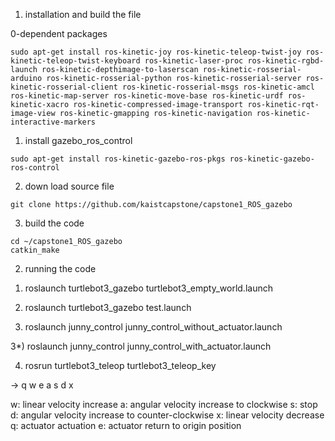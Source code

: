 1. installation and build the file

  0-dependent packages
```
sudo apt-get install ros-kinetic-joy ros-kinetic-teleop-twist-joy ros-kinetic-teleop-twist-keyboard ros-kinetic-laser-proc ros-kinetic-rgbd-launch ros-kinetic-depthimage-to-laserscan ros-kinetic-rosserial-arduino ros-kinetic-rosserial-python ros-kinetic-rosserial-server ros-kinetic-rosserial-client ros-kinetic-rosserial-msgs ros-kinetic-amcl ros-kinetic-map-server ros-kinetic-move-base ros-kinetic-urdf ros-kinetic-xacro ros-kinetic-compressed-image-transport ros-kinetic-rqt-image-view ros-kinetic-gmapping ros-kinetic-navigation ros-kinetic-interactive-markers

```

 1) install gazebo_ros_control
```
sudo apt-get install ros-kinetic-gazebo-ros-pkgs ros-kinetic-gazebo-ros-control
```
2) down load source file
```
git clone https://github.com/kaistcapstone/capstone1_ROS_gazebo
```
3) build the code
```
cd ~/capstone1_ROS_gazebo
catkin_make
```


2. running the code

1) roslaunch turtlebot3_gazebo turtlebot3_empty_world.launch

2) roslaunch turtlebot3_gazebo test.launch

3) roslaunch junny_control junny_control_without_actuator.launch

3*) roslaunch junny_control junny_control_with_actuator.launch

4) rosrun turtlebot3_teleop turtlebot3_teleop_key



->              q     w     e
                a     s     d
                      x

w: linear velocity increase
a: angular velocity increase to clockwise
s: stop
d: angular velocity increase to counter-clockwise
x: linear velocity decrease
q: actuator actuation
e: actuator return to origin position

